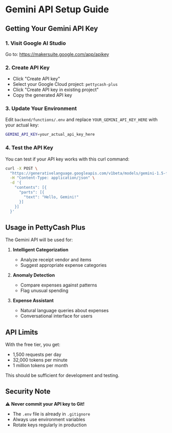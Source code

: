 # Gemini API Setup Guide

## Getting Your Gemini API Key

### 1. Visit Google AI Studio
Go to: https://makersuite.google.com/app/apikey

### 2. Create API Key
- Click "Create API key"
- Select your Google Cloud project: `pettycash-plus`
- Click "Create API key in existing project"
- Copy the generated API key

### 3. Update Your Environment
Edit `backend/functions/.env` and replace `YOUR_GEMINI_API_KEY_HERE` with your actual key:

```bash
GEMINI_API_KEY=your_actual_api_key_here
```

### 4. Test the API Key
You can test if your API key works with this curl command:

```bash
curl -X POST \
  "https://generativelanguage.googleapis.com/v1beta/models/gemini-1.5-flash:generateContent?key=YOUR_API_KEY" \
  -H "Content-Type: application/json" \
  -d '{
    "contents": [{
      "parts": [{
        "text": "Hello, Gemini!"
      }]
    }]
  }'
```

## Usage in PettyCash Plus

The Gemini API will be used for:

1. **Intelligent Categorization**
   - Analyze receipt vendor and items
   - Suggest appropriate expense categories
   
2. **Anomaly Detection**
   - Compare expenses against patterns
   - Flag unusual spending
   
3. **Expense Assistant**
   - Natural language queries about expenses
   - Conversational interface for users

## API Limits

With the free tier, you get:
- 1,500 requests per day
- 32,000 tokens per minute
- 1 million tokens per month

This should be sufficient for development and testing.

## Security Note

⚠️ **Never commit your API key to Git!**
- The `.env` file is already in `.gitignore`
- Always use environment variables
- Rotate keys regularly in production 